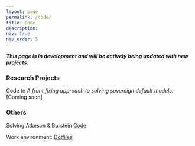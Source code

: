 ```yaml
---
layout: page
permalink: /code/
title: Code
description: 
nav: true
nav_order: 5
---
```


***This page is in development and will be actively being updated with new projects.***

### Research Projects

Code to *A front fixing approach to solving sovereign default models.*
[Coming soon]


### Others
Solving Atkeson & Burstein 
[Code](https://github.com/sjhobler/AtkesonBursteinCanonical)

Work environment: [Dotfiles](https://github.com/sjhobler/.dotfiles/tree/main)

<!-- Work setup: dotfiles and (opinionated) advice -->

<!-- Work environment should achieve following set of things: -->
<!-- 1. be efficient -->
<!-- 2. let you stay motivated to work for an extended period of time -->


<!-- - vim bindings = most important -->
<!-- - keyboard driven -->
<!-- - tmux -->
<!-- - neovim -->
<!-- - linux -->


<!-- - automate things you do many times... accept bugs that happen once or twice -->
